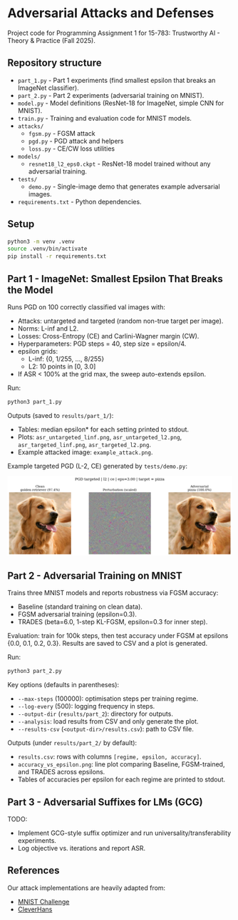 # Adversarial Attacks and Defenses

Project code for Programming Assignment 1 for 15-783: Trustworthy AI - Theory & Practice (Fall 2025).

## Repository structure

- `part_1.py` - Part 1 experiments (find smallest epsilon that breaks an ImageNet classifier).
- `part_2.py` - Part 2 experiments (adversarial training on MNIST).
- `model.py` - Model definitions (ResNet-18 for ImageNet, simple CNN for MNIST).
- `train.py` - Training and evaluation code for MNIST models.
- `attacks/`
  - `fgsm.py` - FGSM attack
  - `pgd.py` - PGD attack and helpers
  - `loss.py` - CE/CW loss utilities
- `models/`
  - `resnet18_l2_eps0.ckpt` - ResNet-18 model trained without any adversarial training.
- `tests/`
  - `demo.py` - Single-image demo that generates example adversarial images.
- `requirements.txt` - Python dependencies.

## Setup

```bash
python3 -m venv .venv
source .venv/bin/activate
pip install -r requirements.txt
```

## Part 1 - ImageNet: Smallest Epsilon That Breaks the Model

Runs PGD on 100 correctly classified val images with:

- Attacks: untargeted and targeted (random non-true target per image).
- Norms: L-inf and L2.
- Losses: Cross-Entropy (CE) and Carlini-Wagner margin (CW).
- Hyperparameters: PGD steps = 40, step size = epsilon/4.
- epsilon grids:
  - L-inf: {0, 1/255, ..., 8/255}
  - L2: 10 points in [0, 3.0]
- If ASR < 100% at the grid max, the sweep auto-extends epsilon.

Run:

```bash
python3 part_1.py
```

Outputs (saved to `results/part_1/`):

- Tables: median epsilon\* for each setting printed to stdout.
- Plots: `asr_untargeted_linf.png`, `asr_untargeted_l2.png`, `asr_targeted_linf.png`, `asr_targeted_l2.png`.
- Example attacked image: `example_attack.png`.

Example targeted PGD (L-2, CE) generated by `tests/demo.py`:

![Example PGD L-2 targeted CE](pgd_l2_targeted_ce.png)

## Part 2 - Adversarial Training on MNIST

Trains three MNIST models and reports robustness via FGSM accuracy:

- Baseline (standard training on clean data).
- FGSM adversarial training (epsilon=0.3).
- TRADES (beta=6.0, 1-step KL-FGSM, epsilon=0.3 for inner step).

Evaluation: train for 100k steps, then test accuracy under FGSM at epsilons {0.0, 0.1, 0.2, 0.3}. Results are saved to CSV and a plot is generated.

Run:

```bash
python3 part_2.py
```

Key options (defaults in parentheses):

- `--max-steps` (100000): optimisation steps per training regime.
- `--log-every` (500): logging frequency in steps.
- `--output-dir` (`results/part_2`): directory for outputs.
- `--analysis`: load results from CSV and only generate the plot.
- `--results-csv` (`<output-dir>/results.csv`): path to CSV file.

Outputs (under `results/part_2/` by default):

- `results.csv`: rows with columns `[regime, epsilon, accuracy]`.
- `accuracy_vs_epsilon.png`: line plot comparing Baseline, FGSM-trained, and TRADES across epsilons.
- Tables of accuracies per epsilon for each regime are printed to stdout.

## Part 3 - Adversarial Suffixes for LMs (GCG)

TODO:

- Implement GCG-style suffix optimizer and run universality/transferability experiments.
- Log objective vs. iterations and report ASR.

## References

Our attack implementations are heavily adapted from:

- [MNIST Challenge](https://github.com/MadryLab/mnist_challenge)
- [CleverHans](https://github.com/cleverhans-lab/cleverhans)

